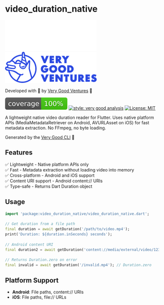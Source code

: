 # video_duration_native

[![Very Good Ventures][logo_white]][very_good_ventures_link_dark]
[![Very Good Ventures][logo_black]][very_good_ventures_link_light]

Developed with 💙 by [Very Good Ventures][very_good_ventures_link] 🦄

![coverage][coverage_badge]
[![style: very good analysis][very_good_analysis_badge]][very_good_analysis_link]
[![License: MIT][license_badge]][license_link]

A lightweight native video duration reader for Flutter. Uses native platform APIs (MediaMetadataRetriever on Android, AVURLAsset on iOS) for fast metadata extraction. No FFmpeg, no byte loading.

Generated by the [Very Good CLI][very_good_cli_link] 🤖

## Features

✅ Lightweight - Native platform APIs only  
✅ Fast - Metadata extraction without loading video into memory  
✅ Cross-platform - Android and iOS support  
✅ Content URI support - Android content:// URIs  
✅ Type-safe - Returns Dart Duration object

## Usage

```dart
import 'package:video_duration_native/video_duration_native.dart';

// Get duration from a file path
final duration = await getDuration('/path/to/video.mp4');
print('Duration: ${duration.inSeconds} seconds');

// Android content URI
final duration2 = await getDuration('content://media/external/video/123');

// Returns Duration.zero on error
final invalid = await getDuration('/invalid.mp4'); // Duration.zero
```

## Platform Support

- **Android**: File paths, content:// URIs
- **iOS**: File paths, file:// URLs

[coverage_badge]: coverage_badge.svg
[license_badge]: https://img.shields.io/badge/license-MIT-blue.svg
[license_link]: LICENSE
[logo_black]: https://raw.githubusercontent.com/VGVentures/very_good_brand/main/styles/README/vgv_logo_black.png#gh-light-mode-only
[logo_white]: https://raw.githubusercontent.com/VGVentures/very_good_brand/main/styles/README/vgv_logo_white.png#gh-dark-mode-only
[very_good_analysis_badge]: https://img.shields.io/badge/style-very_good_analysis-B22C89.svg
[very_good_analysis_link]: https://pub.dev/packages/very_good_analysis
[very_good_cli_link]: https://github.com/VeryGoodOpenSource/very_good_cli
[very_good_ventures_link]: https://verygood.ventures/?utm_source=github&utm_medium=banner&utm_campaign=core
[very_good_ventures_link_dark]: https://verygood.ventures/?utm_source=github&utm_medium=banner&utm_campaign=core#gh-dark-mode-only
[very_good_ventures_link_light]: https://verygood.ventures/?utm_source=github&utm_medium=banner&utm_campaign=core#gh-light-mode-only

